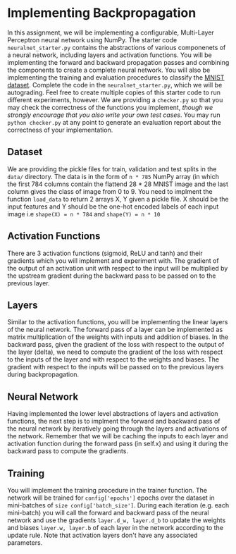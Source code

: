 # Implementing Backpropagation
In this assignment, we will be implementing a configurable, Multi-Layer Perceptron neural network using NumPy. The starter code ```neuralnet_starter.py``` contains the abstractions of various componenets of a neural network, including layers and activation functions. You will be implementing the forward and backward propagation passes and combining the components to create a complete neural network. You will also be implementing the training and evaluation procedures to classify the [MNIST dataset](http://yann.lecun.com/exdb/mnist/). Complete the code in the  ```neuralnet_starter.py```, which we will be autograding. Feel free to create multiple copies of this starter code to run different experiments, however. We are providing a ```checker.py``` so that you may check the correctness of the functions you implement, <i>though we strongly encourage that you also write your own test cases</i>. You may run ```python checker.py``` at any point to generate an evaluation report about the correctness of your implementation.


## Dataset
We are providing the pickle files for train, validation and test splits in the ```data/``` directory. The data is in the form of ```n * 785``` NumPy array (in which the first 784 columns contain the flattend 28 * 28 MNIST image and the last column gives the class of image from 0 to 9. You need to implment the function ```load_data``` to return 2 arrays X, Y given a pickle file. X should be the input features and Y should be the one-hot encoded labels of each input image i.e ```shape(X) = n * 784``` and ```shape(Y) = n * 10```


## Activation Functions
There are 3 activation functions (sigmoid, ReLU and tanh) and their gradients which you will implement and experiment with. The gradient of the output of an activation unit with respect to the input will be multiplied by the upstream gradient during the backward pass to be passed on to the previous layer. 


## Layers
Similar to the activation functions, you will be implementing the linear layers of the neural network. The forward pass of a layer can be implemented as matrix multiplication of the weights with inputs and addition of biases. In the backward pass, given the gradient of the loss with respect to the output of the layer (delta), we need to compute the gradient of the loss with respect to the inputs of the layer and with respect to the weights and biases. The gradient with respect to the inputs will be passed on to the previous layers during backpropagation.


## Neural Network
Having implemented the lower level abstractions of layers and activation functions, the next step is to implment the forward and backward pass of the neural network by iteratively going through the layers and activations of the network. Remember that we will be caching the inputs to each layer and activation function during the forward pass (in self.x) and using it during the backward pass to compute the gradients. 

## Training
You will implement the training procedure in the trainer function. The network will be trained for ```config['epochs']``` epochs over the dataset in mini-batches of ```size config['batch_size']```. During each iteration (e.g. each mini-batch) you will call the forward and backward pass of the neural network and use the gradients ```layer.d_w, layer.d_b``` to update the weights and biases ```layer.w, layer.b``` of each layer in the network according to the update rule. Note that activation layers don't have any associated parameters.
